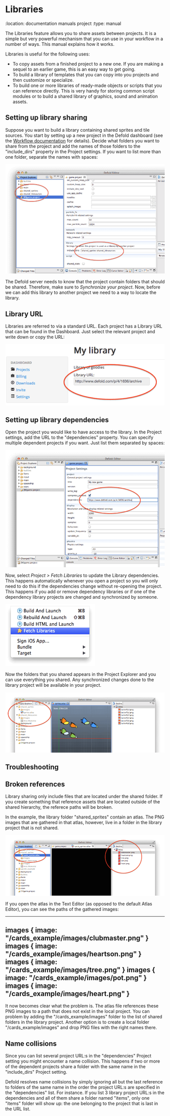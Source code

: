 Libraries
=========
:location: documentation manuals project
:type: manual

The Libraries feature allows you to share assets between projects. It is a simple but very powerful mechanism that you can use in your workflow in a number of ways. This manual explains how it works.

Libraries is useful for the following uses:

* To copy assets from a finished project to a new one. If you are making a sequel to an earlier game, this is an easy way to get going.
* To build a library of templates that you can copy into you projects and then customize or specialize.
* To build one or more libraries of ready-made objects or scripts that you can reference directly. This is very handy for storing common script modules or to build a shared library of graphics, sound and animation assets.

## Setting up library sharing

Suppose you want to build a library containing shared sprites and tile sources. You start by setting up a new project in the Defold dashboard (see the [Workflow documentation](/manuals/workflow) for details). Decide what folders you want to share from the project and add the names of those folders to the "include_dirs" property in the Project settings. If you want to list more than one folder, separate the names with spaces:

![Include dirs](images/libraries/libraries_include_dirs.png)

The Defold server needs to know that the project contain folders that should be shared. Therefore, make sure to _Synchronize your project_. Now, before we can add this library to another project we need to a way to locate the library.

## Library URL

Libraries are referred to via a standard URL. Each project has a Library URL that can be found in the Dashboard. Just select the relevant project and write down or copy the URL:

![Library URL](images/libraries/libraries_library_url.png)

## Setting up library dependencies

Open the project you would like to have access to the library. In the Project settings, add the URL to the "dependencies" property. You can specify multiple dependent projects if you want. Just list them separated by spaces:

![Dependencies](images/libraries/libraries_dependencies.png)

Now, select *Project > Fetch Libraries* to update the Library dependencies. This happens automatically whenever you open a project so you will only need to do this if the dependencies change without re-opening the project. This happens if you add or remove dependency libraries or if one of the dependency library projects are changed and synchronized by someone.

![Fetch Libraries](images/libraries/libraries_fetch_libraries.png)

Now the folders that you shared appears in the Project Explorer and you can use everything you shared. Any synchronized changes done to the library project will be available in your project.

![Library setup done](images/libraries/libraries_done.png)

## Troubleshooting

## Broken references

Library sharing only include files that are located under the shared folder. If you create something that reference assets that are located outside of the shared hierarchy, the referece paths will be broken.

In the example, the library folder "shared_sprites" contain an atlas. The PNG images that are gathered in that atlas, however, live in a folder in the library project that is not shared.

![Bad references](images/libraries/libraries_bad_references.png)

If you open the atlas in the Text Editor (as opposed to the default Atlas Editor), you can see the paths of the gathered images:

----
images {
  image: "/cards_example/images/clubmaster.png"
}
images {
  image: "/cards_example/images/heartson.png"
}
images {
  image: "/cards_example/images/tree.png"
}
images {
  image: "/cards_example/images/pot.png"
}
images {
  image: "/cards_example/images/heart.png"
}
----

It now becomes clear what the problem is. The atlas file references these PNG images to a path that does not exist in the local project. You can problem by adding the "/cards_example/images" folder to the list of shared folders in the library project. Another option is to create a local folder "/cards_example/images" and drop PNG files with the right names there.

## Name collisions

Since you can list several project URL:s in the "dependencies" Project setting you might encounter a name collision. This happens if two or more of the dependent projects share a folder with the same name in the "include_dirs" Project setting.

Defold resolves name collisions by simply ignoring all but the last reference to folders of the same name in the order the project URL:s are specified in the "dependencies" list. For instance. If you list 3 library project URL:s in the dependencies and all of them share a folder named "items", only one "items" folder will show up: the one belonging to the project that is last in the URL list.

